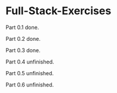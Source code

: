 # Full-Stack-Exercises
Part 0.1 done.

Part 0.2 done.

Part 0.3 done.

Part 0.4 unfinished.

Part 0.5 unfinished.

Part 0.6 unfinished.

